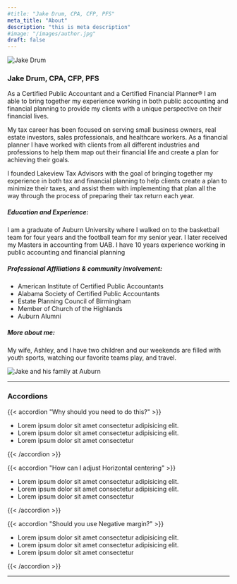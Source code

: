 ```yaml
---
#title: "Jake Drum, CPA, CFP, PFS"
meta_title: "About"
description: "this is meta description"
#image: "/images/author.jpg"
draft: false
---
```

![Jake Drum](/images/author.jpg)
### Jake Drum, CPA, CFP, PFS
As a Certified Public Accountant and a Certified Financial Planner®  I am able to bring together my experience working in both public accounting and financial planning to provide my clients with a unique perspective on their financial lives.

My tax career has been focused on serving small business owners, real estate investors, sales professionals, and healthcare workers. As a financial planner I have worked with clients from all different industries and professions to help them map out their financial life and create a plan for achieving their goals. 

I founded Lakeview Tax Advisors with the goal of bringing together my experience in both tax and financial planning to help clients create a plan to minimize their taxes, and assist them with implementing that plan all the way through the process of preparing their tax return each year. 

##### Education and Experience:
I am a graduate of Auburn University where I walked on to the basketball team for four years and the football team for my senior year. I later received my Masters in accounting from UAB. I have 10 years experience working in public accounting and financial planning

##### Professional Affiliations & community involvement:
- American Institute of Certified Public Accountants
- Alabama Society of Certified Public Accountants
- Estate Planning Council of Birmingham
- Member of Church of the Highlands
- Auburn Alumni 

##### More about me:
My wife, Ashley, and I have two children and our weekends are filled with youth sports, watching our favorite teams play, and travel. 

![Jake and his family at Auburn](/images/family.jpg)

<hr>

### Accordions

{{< accordion "Why should you need to do this?" >}}

- Lorem ipsum dolor sit amet consectetur adipisicing elit.
- Lorem ipsum dolor sit amet consectetur adipisicing elit.
- Lorem ipsum dolor sit amet consectetur

{{< /accordion >}}

{{< accordion "How can I adjust Horizontal centering" >}}

- Lorem ipsum dolor sit amet consectetur adipisicing elit.
- Lorem ipsum dolor sit amet consectetur adipisicing elit.
- Lorem ipsum dolor sit amet consectetur

{{< /accordion >}}

{{< accordion "Should you use Negative margin?" >}}

- Lorem ipsum dolor sit amet consectetur adipisicing elit.
- Lorem ipsum dolor sit amet consectetur adipisicing elit.
- Lorem ipsum dolor sit amet consectetur

{{< /accordion >}}

<hr>
